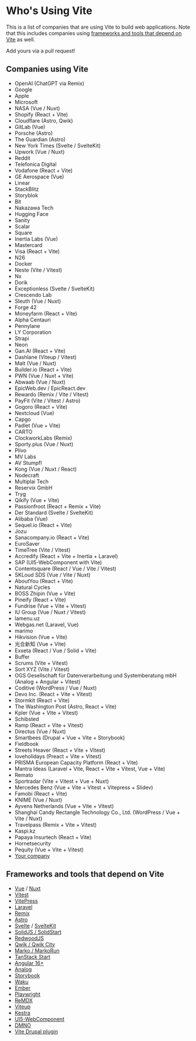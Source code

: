# Who's Using Vite

This is a list of companies that are using Vite to build web applications. Note that this includes companies using [frameworks and tools that depend on Vite](#frameworks-and-tools-that-depend-on-vite) as well.

Add yours via a pull request!

## Companies using Vite

- OpenAI (ChatGPT via Remix)
- Google
- Apple
- Microsoft
- NASA (Vue / Nuxt)
- Shopify (React + Vite)
- Cloudflare (Astro, Qwik)
- GitLab (Vue)
- Porsche (Astro)
- The Guardian (Astro)
- New York Times (Svelte / SvelteKit)
- Upwork (Vue / Nuxt)
- Reddit
- Telefonica Digital
- Vodafone (React + Vite)
- GE Aerospace (Vue)
- Linear
- StackBlitz
- Storyblok
- Bit
- Nakazawa Tech
- Hugging Face
- Sanity
- Scalar
- Square
- Inertia Labs (Vue)
- Mastercard
- Visa (React + Vite)
- N26
- Docker
- Neste (Vite / Vitest)
- Nx
- Dorik
- Exceptionless (Svelte / SvelteKit)
- Crescendo Lab
- Sleuth (Vue / Nuxt)
- Forge 42
- Moneyfarm (React + Vite)
- Alpha Centauri
- Pennylane
- LY Corporation
- Strapi
- Neon
- Gan.AI (React + Vite)
- Dashlane (Viteup / Vitest)
- Malt (Vue / Nuxt)
- Builder.io (React + Vite)
- PWN (Vue / Nuxt + Vite)
- Abwaab (Vue / Nuxt)
- EpicWeb.dev / EpicReact.dev
- Rewardo (Remix / Vite / Vitest)
- PayFit (Vite / Vitest / Astro)
- Gogoro (React + Vite)
- Nextcloud (Vue)
- Capgo
- Padlet (Vue + Vite)
- CARTO
- ClockworkLabs (Remix)
- Sporty.plus (Vue / Nuxt)
- Plivo
- MV Labs
- AV Stumpfl
- Kong (Vue / Nuxt / React)
- Nodecraft
- Multiplai Tech
- Reservix GmbH
- Tryg
- Qikify (Vue + Vite)
- Passionfroot (React + Remix + Vite)
- Der Standard (Svelte / SvelteKit)
- Alibaba (Vue)
- Sequel.io (React + Vite)
- Jozu
- Sanacompany.io (React + Vite)
- EuroSaver
- TimeTree (Vite / Vitest)
- Accredify (React + Vite + Inertia + Laravel)
- SAP (UI5-WebComponent with Vite)
- Contentsquare (React / Vue / Vite / Vitest)
- SKLoud SDS (Vue / Vite / Nuxt)
- AboutYou (React + Vite)
- Natural Cycles
- BOSS Zhipin (Vue + Vite)
- Pineify (React + Vite)
- Fundrise (Vue + Vite + Vitest)
- IU Group (Vue / Nuxt / Vitest)
- lamenu.uz
- Webgas.net (Laravel, Vue)
- marimo
- Hikvision (Vue + Vite)
- 光合新知 (Vue + Vite)
- Exxeta (React / Vue / Solid + Vite)
- Buffer
- Scrums (Vite + Vitest)
- Sort XYZ (Vite / Vitest)
- OGS Gesellschaft für Datenverarbeitung und Systemberatung mbH (Analog + Angular + Vitest)
- Coditive (WordPress / Vue / Nuxt)
- Devo Inc. (React + Vite + Vitest)
- Stormkit (React + Vite)
- The Washington Post (Astro, React + Vite)
- Kpler (Vue + Vite + Vitest)
- Schibsted
- Ramp (React + Vite + Vitest)
- Directus (Vue / Nuxt)
- Smartbees (Drupal + Vue + Vite + Storybook)
- Fieldbook
- Streets Heaver (React + Vite + Vitest)
- loveholidays (Preact + Vite + Vitest)
- PRISMA European Capacity Platform (React + Vite)
- Mantra Ideas (Laravel + Vite, React + Vite + Vitest, Vue + Vite)
- Remato
- Sportradar (Vite + Vitest + Vue + Nuxt)
- Mercedes Benz (Vue + Vite + Vitest + Vitepress + Slidev)
- Famobi (React + Vite)
- KNIME (Vue / Nuxt)
- Ayvens Netherlands (Vue + Vite + Vitest)
- Shanghai Candy Rectangle Technology Co., Ltd. (WordPress / Vue + Vite / Nuxt)
- Travelpass (Remix + Vite + Vitest)
- Kaspi.kz
- Papaya Insurtech (React + Vite)
- Hornetsecurity
- Pequity (Vue + Vite + Vitest)
- [Your company](https://github.com/vitejs/companies-using-vite/edit/main/README.md)

## Frameworks and tools that depend on Vite

- [Vue](https://vuejs.org) / [Nuxt](https://nuxt.com/)
- [Vitest](https://vitest.dev/)
- [VitePress](https://vitepress.dev/)
- [Laravel](https://laravel.com/docs/vite)
- [Remix](https://remix.run/)
- [Astro](https://astro.build/)
- [Svelte](https://svelte.dev/) / [SvelteKit](https://kit.svelte.dev/)
- [SolidJS / SolidStart](https://start.solidjs.com/)
- [RedwoodJS](https://redwoodjs.com/)
- [Qwik / Qwik City](https://qwik.dev/)
- [Marko / MarkoRun](https://markojs.com/)
- [TanStack Start](https://tanstack.com/start/latest)
- [Angular 16+](https://blog.angular.dev/angular-v16-is-here-4d7a28ec680d)
- [Analog](https://analogjs.org/)
- [Storybook](https://storybook.js.org/)
- [Waku](https://waku.gg/)
- [Ember](https://emberjs.com/)
- [Playwright](https://playwright.dev/)
- [ReMDX](https://github.com/nkzw-tech/remdx)
- [Viteup](https://github.com/ziir/viteup/)
- [Kestra](https://kestra.io/)
- [UI5-WebComponent](https://sap.github.io/ui5-webcomponents/)
- [DMNO](https://dmno.dev)
- [Vite Drupal plugin](https://www.drupal.org/project/vite)
